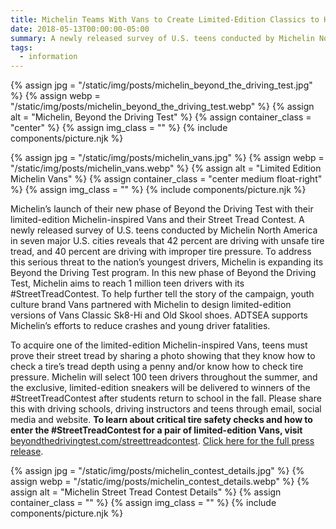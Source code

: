 ```yaml
---
title: Michelin Teams With Vans to Create Limited-Edition Classics to Help Improve Teen Driving Safety
date: 2018-05-13T00:00:00-05:00
summary: A newly released survey of U.S. teens conducted by Michelin North America in seven major U.S. cities reveals that 42 percent are driving with unsafe tire tread, and 40 percent are driving with...
tags:
  - information
---
```

{% assign jpg = "/static/img/posts/michelin_beyond_the_driving_test.jpg" %}
{% assign webp = "/static/img/posts/michelin_beyond_the_driving_test.webp" %}
{% assign alt = "Michelin, Beyond the Driving Test" %}
{% assign container_class = "center" %}
{% assign img_class = "" %}
{% include components/picture.njk %}

{% assign jpg = "/static/img/posts/michelin_vans.jpg" %}
{% assign webp = "/static/img/posts/michelin_vans.webp" %}
{% assign alt = "Limited Edition Michelin Vans" %}
{% assign container_class = "center medium float-right" %}
{% assign img_class = "" %}
{% include components/picture.njk %}

Michelin’s launch of their new phase of Beyond the Driving Test with their limited-edition Michelin-inspired Vans and their Street Tread Contest. A newly released survey of U.S. teens conducted by Michelin North America in seven major U.S. cities reveals that 42 percent are driving with unsafe tire tread, and 40 percent are driving with improper tire pressure. To address this serious threat to the nation’s youngest drivers, Michelin is expanding its Beyond the Driving Test program. In this new phase of Beyond the Driving Test, Michelin aims to reach 1 million teen drivers with its #StreetTreadContest. To help further tell the story of the campaign, youth culture brand Vans partnered with Michelin to design limited-edition versions of Vans Classic Sk8-Hi and Old Skool shoes. ADTSEA supports Michelin’s efforts to reduce crashes and young driver fatalities.

To acquire one of the limited-edition Michelin-inspired Vans, teens must prove their street tread by sharing a photo showing that they know how to check a tire’s tread depth using a penny and/or know how to check tire pressure. Michelin will select 100 teen drivers throughout the summer, and the exclusive, limited-edition sneakers will be delivered to winners of the #StreetTreadContest after students return to school in the fall. Please share this with driving schools, driving instructors and teens through email, social media and website. **To learn about critical tire safety checks and how to enter the #StreetTreadContest for a pair of limited-edition Vans, visit** [beyondthedrivingtest.com/streettreadcontest](https://beyondthedrivingtest.com/streettreadcontest/). [Click here for the full press release](https://michelinmedia.com/pages/blog/detail/article/c0/a728/).

{% assign jpg = "/static/img/posts/michelin_contest_details.jpg" %}
{% assign webp = "/static/img/posts/michelin_contest_details.webp" %}
{% assign alt = "Michelin Street Tread Contest Details" %}
{% assign container_class = "" %}
{% assign img_class = "" %}
{% include components/picture.njk %}
